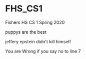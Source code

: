 # FHS_CS1
Fishers HS CS 1
Spring 2020

puppys are the best

jeffery epstein didn't kill himself

You are Wrong if you say no to line 7
